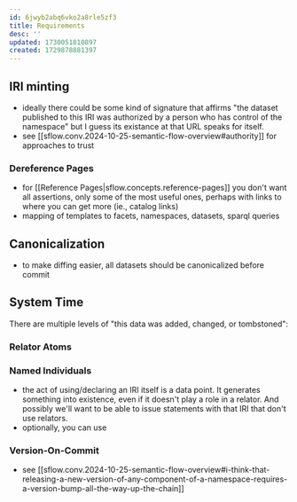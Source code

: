 ```yaml
---
id: 6jwyb2abq6vko2a8rle5zf3
title: Requirements
desc: ''
updated: 1730051810897
created: 1729878881397
---
```


## IRI minting

- ideally there could be some kind of signature that affirms "the dataset published to this IRI was authorized by a person who has control of the namespace" but I guess its existance at that URL speaks for itself.
- see [[sflow.conv.2024-10-25-semantic-flow-overview#authority]] for approaches to trust

### Dereference Pages

- for [[Reference Pages|sflow.concepts.reference-pages]] you don't want all assertions, only some of the most useful ones, perhaps with links to where you can get more (ie., catalog links)
- mapping of templates to facets, namespaces, datasets, sparql queries

## Canonicalization

- to make diffing easier, all datasets should be canonicalized before commit

## System Time

There are multiple levels of "this data was added, changed, or tombstoned":

### Relator Atoms

### Named Individuals

- the act of using/declaring an IRI itself is a data point. It generates something into existence, even if it doesn't play a role in a relator. And possibly we'll want to be able to issue statements with that IRI that don't use relators. 
- optionally, you can use 

### Version-On-Commit

- see [[sflow.conv.2024-10-25-semantic-flow-overview#i-think-that-releasing-a-new-version-of-any-component-of-a-namespace-requires-a-version-bump-all-the-way-up-the-chain]]

